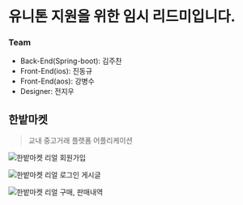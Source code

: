 # 유니톤 지원을 위한 임시 리드미입니다.

### Team
- Back-End(Spring-boot): 김주찬
- Front-End(ios): 진동규
- Front-End(aos): 강병수
- Designer: 전지우

## 한밭마켓

> 교내 중고거래 플랫폼 어플리케이션




![한밭마켓 리얼 회원가입](https://github.com/Hanbat-Market/HB_MARKET-SERVER/assets/101490157/1f836cff-48e4-4c55-aa8d-2d30dc712e32)

![한밭마켓 리얼 로그인 게시글](https://github.com/Hanbat-Market/HB_MARKET-SERVER/assets/101490157/127eb0e3-6234-49d5-9ce5-c320b75eb7c5)

![한밭마켓 리얼 구매, 판매내역](https://github.com/Hanbat-Market/HB_MARKET-SERVER/assets/101490157/07e312e7-56dd-4a0d-8e09-80a795812eb1)
